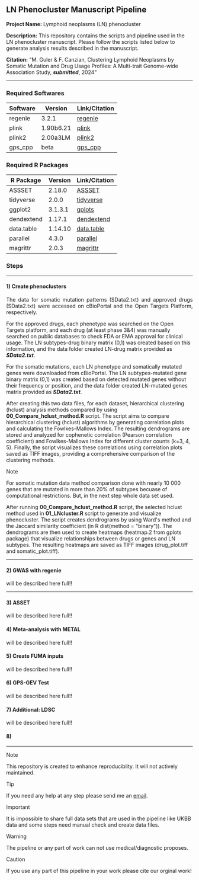 LN Phenocluster Manuscript Pipeline
-----------------------------

**Project Name:** Lymphoid neoplasms (LN) phenocluster

**Description:** This repository contains the scripts and pipeline used in the LN phenocluster manuscript. Please follow the scripts listed below to generate analysis results described in the manuscript.

**Citation:** "M. Guler & F. Canzian, Clustering Lymphoid Neoplasms by Somatic Mutation and Drug Usage Profiles: A Multi-trait Genome-wide Association Study, ***submitted***, 2024"

* * * * *

### Required Softwares

| **Software** | **Version** | **Link/Citation** |
| --- | --- | --- |
| regenie | 3.2.1 | [regenie](https://github.com/rgcgithub/regenie) |
| plink | 1.90b6.21 | [plink](https://www.cog-genomics.org/plink/) |
| plink2 | 2.00a3LM | [plink2](https://www.cog-genomics.org/plink/2.0/) |
| gps_cpp | beta | [gps_cpp](https://github.com/twillis209/gps_cpp/tree/remove_po_dependency) |

### Required R Packages

| **R Package** | **Version** | **Link/Citation** |
| --- | --- | --- |
| ASSSET | 2.18.0 | [ASSSET](https://bioconductor.org/packages/release/bioc/html/ASSET.html) |
| tidyverse | 2.0.0 | [tidyverse](https://www.tidyverse.org/) |
| ggplot2 | 3.1.3.1 | [gplots](https://github.com/talgalili/gplots) |
| dendextend | 1.17.1 | [dendextend](https://academic.oup.com/bioinformatics/article/31/22/3718/240978) |
| data.table | 1.14.10 | [data.table](https://github.com/Rdatatable/data.table) |
| parallel | 4.3.0 | [parallel](https://www.R-project.org/) |
| magrittr | 2.0.3 | [magrittr](https://CRAN.R-project.org/package=magrittr) |

### Steps

* * * * *

#### 1) Create phenoclusters

<p style="text-align: justify;"> The data for somatic mutation patterns (SData2.txt) and approved drugs (SData2.txt) were accessed on cBioPortal and the Open Targets Platform, respectively.

For the approved drugs, each phenotype was searched on the Open Targets platform, and each drug (at least phase 3&4) was manually searched on public databases to check FDA or EMA approval for clinical usage. The LN subtypes-drug binary matrix (0,1) was created based on this information, and the data folder created LN-drug matrix provided as ***SData2.txt***.

For the somatic mutations, each LN phenotype and somatically mutated genes were downloaded from cBioPortal. The LN subtypes-mutated gene binary matrix (0,1) was created based on detected mutated genes without their frequency or position, and the data folder created LN-mutated genes matrix provided as ***SData2.txt***.

After creating this two data files, for each dataset, hierarchical clustering (hclust) analysis methods compared by using **00_Compare_hclust_method.R** script. The script aims to compare hierarchical clustering (hclust) algorithms by generating correlation plots and calculating the Fowlkes-Mallows Index. The resulting dendrograms are stored and analyzed for cophenetic correlation (Pearson correlation coefficient) and Fowlkes-Mallows Index for different cluster counts (k=3, 4, 5). Finally, the script visualizes these correlations using correlation plots saved as TIFF images, providing a comprehensive comparison of the clustering methods.

> [!NOTE]
> For somatic mutation data method comparison done with nearly 10 000 genes that are mutated in more than 20% of subtypes becuase of computational restrictions. But, in the next step whole data set used.

After running **00_Compare_hclust_method.R** script, the selected hclust method used in **01_LNcluster.R** script to generate and visualize phenocluster. The script creates dendrograms by using Ward's method and the Jaccard similarity coefficient (in R dist(method = "binary")). The dendrograms are then used to create heatmaps (heatmap.2 from gplots package) that visualize relationships between drugs or genes and LN subtypes. The resulting heatmaps are saved as TIFF images (drug_plot.tiff and somatic_plot.tiff).

</p>

* * * * *

#### 2) GWAS with regenie

  will be described here full!!

  * * * * *

#### 3) ASSET

  will be described here full!!

#### 4) Meta-analysis with METAL

  will be described here full!!

#### 5) Create FUMA inputs

  will be described here full!!

#### 6) GPS-GEV Test

  will be described here full!!

#### 7) Additional: LDSC

  will be described here full!!

#### 8) 

* * * * *

> [!NOTE]
> This repository is created to enhance reproduciblity. It will not actively maintained.

> [!TIP]
> If you need any help at any step please send me an [email](mailto:murat.guler@dkfz.de).

> [!IMPORTANT]
> It is impossible to share full data sets that are used in the pipeline like UKBB data and some steps need manual check and create data files.

> [!WARNING]
> The pipeline or any part of work can not use medical/diagnostic proposes.

> [!CAUTION]
> If you use any part of this pipeline in your work please cite our orginal work!
